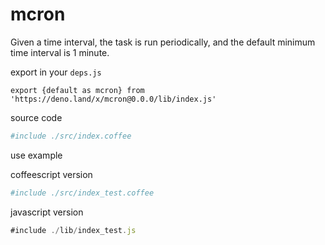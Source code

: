 # mcron 

Given a time interval, the task is run periodically, and the default minimum time interval is 1 minute.


export in your `deps.js`

```
export {default as mcron} from 'https://deno.land/x/mcron@0.0.0/lib/index.js'
```

source code

```coffee
#include ./src/index.coffee
```

use example

coffeescript version

```coffee
#include ./src/index_test.coffee
```


javascript version

```javascript
#include ./lib/index_test.js
```
